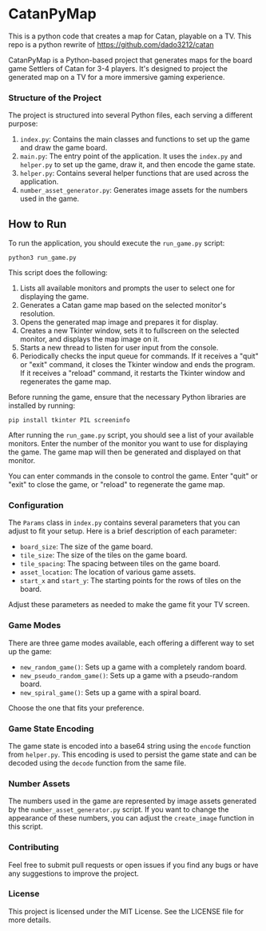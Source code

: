 # CatanPyMap
This is a python code that creates a map for Catan, playable on a TV. This repo is a python rewrite of https://github.com/dado3212/catan

CatanPyMap is a Python-based project that generates maps for the board game Settlers of Catan for 3-4 players. It's designed to project the generated map on a TV for a more immersive gaming experience.

### Structure of the Project

The project is structured into several Python files, each serving a different purpose:

1. `index.py`: Contains the main classes and functions to set up the game and draw the game board.
2. `main.py`: The entry point of the application. It uses the `index.py` and `helper.py` to set up the game, draw it, and then encode the game state.
3. `helper.py`: Contains several helper functions that are used across the application.
4. `number_asset_generator.py`: Generates image assets for the numbers used in the game.

## How to Run

To run the application, you should execute the `run_game.py` script:

```
python3 run_game.py
```

This script does the following:

1. Lists all available monitors and prompts the user to select one for displaying the game.
2. Generates a Catan game map based on the selected monitor's resolution.
3. Opens the generated map image and prepares it for display.
4. Creates a new Tkinter window, sets it to fullscreen on the selected monitor, and displays the map image on it.
5. Starts a new thread to listen for user input from the console.
6. Periodically checks the input queue for commands. If it receives a "quit" or "exit" command, it closes the Tkinter window and ends the program. If it receives a "reload" command, it restarts the Tkinter window and regenerates the game map.

Before running the game, ensure that the necessary Python libraries are installed by running:

```
pip install tkinter PIL screeninfo
```

After running the `run_game.py` script, you should see a list of your available monitors. Enter the number of the monitor you want to use for displaying the game. The game map will then be generated and displayed on that monitor.

You can enter commands in the console to control the game. Enter "quit" or "exit" to close the game, or "reload" to regenerate the game map.
### Configuration

The `Params` class in `index.py` contains several parameters that you can adjust to fit your setup. Here is a brief description of each parameter:

- `board_size`: The size of the game board. 
- `tile_size`: The size of the tiles on the game board. 
- `tile_spacing`: The spacing between tiles on the game board. 
- `asset_location`: The location of various game assets. 
- `start_x` and `start_y`: The starting points for the rows of tiles on the board.

Adjust these parameters as needed to make the game fit your TV screen.

### Game Modes

There are three game modes available, each offering a different way to set up the game:

- `new_random_game()`: Sets up a game with a completely random board.
- `new_pseudo_random_game()`: Sets up a game with a pseudo-random board.
- `new_spiral_game()`: Sets up a game with a spiral board.

Choose the one that fits your preference.

### Game State Encoding

The game state is encoded into a base64 string using the `encode` function from `helper.py`. This encoding is used to persist the game state and can be decoded using the `decode` function from the same file.

### Number Assets

The numbers used in the game are represented by image assets generated by the `number_asset_generator.py` script. If you want to change the appearance of these numbers, you can adjust the `create_image` function in this script.

### Contributing

Feel free to submit pull requests or open issues if you find any bugs or have any suggestions to improve the project.

### License

This project is licensed under the MIT License. See the LICENSE file for more details.
